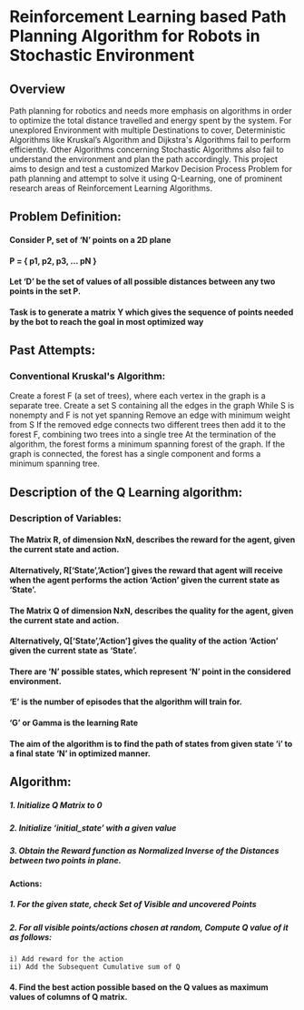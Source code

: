 # Reinforcement Learning based Path Planning Algorithm for Robots in Stochastic Environment

## Overview
Path planning for robotics and needs more emphasis on algorithms in order to optimize the total distance travelled and energy spent by the system.
For unexplored Environment with multiple Destinations to cover, Deterministic Algorithms like Kruskal’s Algorithm and Dijkstra's Algorithms fail to perform efficiently.
Other Algorithms concerning Stochastic Algorithms also fail to understand the environment and plan the path accordingly.
This project aims to design and test a customized Markov Decision Process Problem for path planning and attempt to solve it using Q-Learning, one of prominent research areas of Reinforcement Learning Algorithms.

## Problem Definition:

#### Consider P, set of ‘N’ points on a 2D plane
#### P = { p1, p2, p3, … pN } 
#### Let ‘D’ be the set of values of all possible distances between any two points in the set P.
#### Task is to generate a matrix Y which gives the sequence of points needed by the bot to reach the goal in most optimized way

## Past Attempts:

### Conventional Kruskal's Algorithm:
Create a forest F (a set of trees), where each vertex in the graph is a separate tree.
Create a set S containing all the edges in the graph
While S is nonempty and F is not yet spanning
Remove an edge with minimum weight from S
If the removed edge connects two different trees then add it to the forest F, combining two trees into a single tree
At the termination of the algorithm, the forest forms a minimum spanning forest of the graph. 
If the graph is connected, the forest has a single component and forms a minimum spanning tree.

## Description of the Q Learning algorithm:

### Description of Variables:
#### The Matrix R, of dimension NxN, describes the reward for the agent, given the current state and action.
#### Alternatively, R[‘State’,’Action’] gives the reward that agent will receive when the agent performs the action ‘Action’ given the current state as ‘State’.
#### The Matrix Q of dimension NxN, describes the quality for the agent, given the current state and action.
#### Alternatively, Q[‘State’,’Action’] gives the quality of the action ‘Action’ given the current state as ‘State’.
#### There are ‘N’ possible states, which represent ‘N’ point in the considered environment.
#### ‘E’ is the number of episodes that the algorithm will train for.
#### ‘G’ or Gamma is the learning Rate 
#### The aim of the algorithm is to find the path of states from given state ‘i’ to a final state ‘N’ in optimized manner.

## Algorithm:
  ##### 1. Initialize Q Matrix to 0
  ##### 2. Initialize ‘initial_state’ with a given value
  ##### 3. Obtain the Reward function as Normalized Inverse of the Distances between two points in plane. 
#### Actions:
  ##### 1. For the given state, check Set of Visible and uncovered Points
  ##### 2. For all visible points/actions chosen at random, Compute Q value of it as follows:
    i) Add reward for the action
    ii) Add the Subsequent Cumulative sum of Q
  #### 4. Find the best action possible based on the Q values as maximum values of columns of Q matrix.
